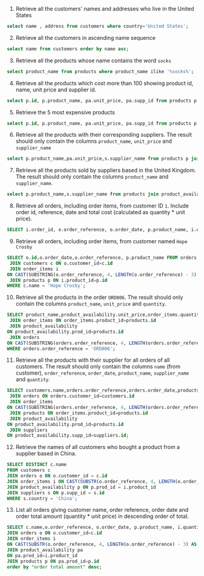 1. Retrieve all the customers' names and addresses who live in the United States

```sql
select name , address from customers where country='United States';
```

2. Retrieve all the customers in ascending name sequence

```sql
select name from customers order by name asc;
```

3. Retrieve all the products whose name contains the word `socks`

```sql
select product_name from products where product_name ilike '%socks%';
```

4. Retrieve all the products which cost more than 100 showing product id, name, unit price and supplier id.

```sql
select p.id, p.product_name, pa.unit_price, pa.supp_id from products p join product_availability pa on  pa.unit_price>100;
```

5. Retrieve the 5 most expensive products

```sql
select p.id, p.product_name, pa.unit_price, pa.supp_id from products p join product_availability pa on pa.unit_price>100 order by pa.unit_price desc limit 5;
```

6. Retrieve all the products with their corresponding suppliers. The result should only contain the columns `product_name`, `unit_price` and `supplier_name`

```sql
select p.product_name,pa.unit_price,s.supplier_name from products p join product_availability pa on p.id = pa.prod_id join suppliers s on s.id = pa.supp_id;
```

7. Retrieve all the products sold by suppliers based in the United Kingdom. The result should only contain the columns `product_name` and `supplier_name`.

```sql
select p.product_name,s.supplier_name from products join product_availability pa on p.id = pa.prod_id join suppliers s on s.id = pa.supp_id where s.country = 'United Kingdom';
```

8. Retrieve all orders, including order items, from customer ID `1`. Include order id, reference, date and total cost (calculated as quantity \* unit price).

```sql
SELECT i.order_id, o.order_reference, o.order_date, p.product_name, i.quantity * pa.unit_price AS total_cost FROM orders o JOIN order_items i ON CAST(SUBSTR(o.order_reference, 4, LENGTH(o.order_reference) - 3) AS INT) = i.order_id JOIN products p ON p.id = i.product_id JOIN product_availability pa ON i.product_id = pa.prod_id WHERE o.customer_id = 1;
```

9. Retrieve all orders, including order items, from customer named `Hope Crosby`

```sql
SELECT o.id,o.order_date,o.order_reference, p.product_name FROM orders o
 JOIN customers c ON o.customer_id=c.id
 JOIN order_items i
ON CAST(SUBSTRING(o.order_reference, 4, LENGTH(o.order_reference) - 3) AS INT) = i.order_id
 JOIN products p ON i.product_id=p.id
WHERE c.name = 'Hope Crosby';
```

10. Retrieve all the products in the order `ORD006`. The result should only contain the columns `product_name`, `unit_price` and `quantity`.

```sql
SELECT product_name,product_availability.unit_price,order_items.quantity FROM products
 JOIN order_items ON order_items.product_id=products.id
 JOIN product_availability
ON product_availability.prod_id=products.id
 JOIN orders
ON CAST(SUBSTRING(orders.order_reference, 4, LENGTH(orders.order_reference) - 3) AS INT) = order_items.order_id
WHERE orders.order_reference = 'ORD006';
```

11. Retrieve all the products with their supplier for all orders of all customers. The result should only contain the columns `name` (from customer), `order_reference`, `order_date`, `product_name`, `supplier_name` and `quantity`.

```sql
SELECT customers.name,orders.order_reference,orders.order_date,products.product_name,suppliers.supplier_name,order_items.quantity FROM customers
 JOIN orders ON orders.customer_id=customers.id
 JOIN order_items
ON CAST(SUBSTRING(orders.order_reference, 4, LENGTH(orders.order_reference) - 3) AS INT) = order_items.order_id
 JOIN products ON order_items.product_id=products.id
 JOIN product_availability
ON product_availability.prod_id=products.id
 JOIN suppliers
ON product_availability.supp_id=suppliers.id;
```

12. Retrieve the names of all customers who bought a product from a supplier based in China.

```sql
SELECT DISTINCT c.name
FROM customers c
JOIN orders o ON o.customer_id = c.id
JOIN order_items i ON CAST(SUBSTR(o.order_reference, 4, LENGTH(o.order_reference) - 3) AS INT) = i.order_id
JOIN product_availability p ON p.prod_id = i.product_id
JOIN suppliers s ON p.supp_id = s.id
WHERE s.country = 'China';
```

13. List all orders giving customer name, order reference, order date and order total amount (quantity \* unit price) in descending order of total.

```sql
SELECT c.name,o.order_reference, o.order_date, p.product_name, i.quantity * pa.unit_price AS "order total amount" FROM customers c
JOIN orders o ON o.customer_id=c.id
JOIN order_items i
ON CAST(SUBSTR(o.order_reference, 4, LENGTH(o.order_reference) - 3) AS INT) = i.order_id
JOIN product_availability pa
ON pa.prod_id=i.product_id
JOIN products p ON pa.prod_id=p.id
order by "order total amount" desc;
```
